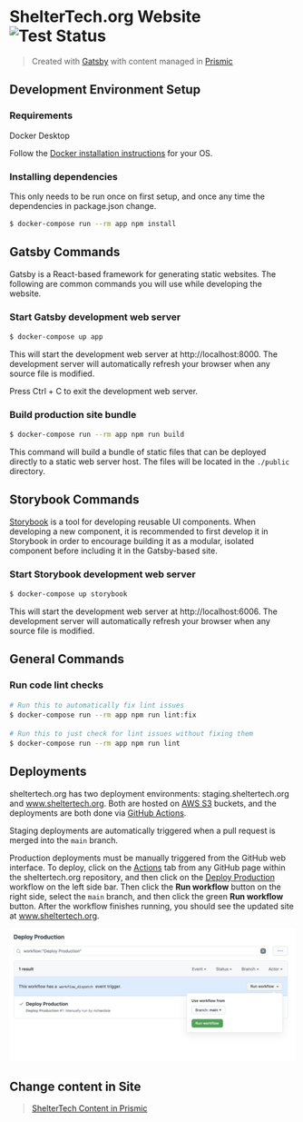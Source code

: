 # ShelterTech.org Website ![Test Status](https://github.com/ShelterTechSF/sheltertech.org/workflows/Test/badge.svg)

> Created with [Gatsby](https://www.gatsbyjs.org/) with content managed in [Prismic](https://prismic.io)


## Development Environment Setup

### Requirements

Docker Desktop

Follow the [Docker installation instructions](https://www.docker.com/get-started) for your OS.

### Installing dependencies

This only needs to be run once on first setup, and once any time the
dependencies in package.json change.

```sh
$ docker-compose run --rm app npm install
```


## Gatsby Commands

Gatsby is a React-based framework for generating static websites. The following
are common commands you will use while developing the website.

### Start Gatsby development web server

```sh
$ docker-compose up app
```

This will start the development web server at http://localhost:8000. The
development server will automatically refresh your browser when any source file
is modified.

Press Ctrl + C to exit the development web server.

### Build production site bundle

```sh
$ docker-compose run --rm app npm run build
```

This command will build a bundle of static files that can be deployed directly
to a static web server host. The files will be located in the `./public`
directory.


## Storybook Commands

[Storybook](https://storybook.js.org/) is a tool for developing reusable UI
components. When developing a new component, it is recommended to first develop
it in Storybook in order to encourage building it as a modular, isolated component
before including it in the Gatsby-based site.

### Start Storybook development web server

```sh
$ docker-compose up storybook
```

This will start the development web server at http://localhost:6006. The
development server will automatically refresh your browser when any source file
is modified.


## General Commands

### Run code lint checks

```sh
# Run this to automatically fix lint issues
$ docker-compose run --rm app npm run lint:fix

# Run this to just check for lint issues without fixing them
$ docker-compose run --rm app npm run lint
```


## Deployments

sheltertech.org has two deployment environments: staging.sheltertech.org and
www.sheltertech.org. Both are hosted on [AWS S3](https://aws.amazon.com/s3/)
buckets, and the deployments are both done via
[GitHub Actions](https://docs.github.com/en/actions).

Staging deployments are automatically triggered when a pull request is merged
into the `main` branch.

Production deployments must be manually triggered from the GitHub web interface.
To deploy, click on the
[Actions](https://github.com/ShelterTechSF/sheltertech.org/actions) tab from any
GitHub page within the sheltertech.org repository, and then click on the
[Deploy Production](https://github.com/ShelterTechSF/sheltertech.org/actions?query=workflow%3A%22Deploy+Production%22)
workflow on the left side bar. Then click the **Run workflow** button on the
right side, select the `main` branch, and then click the green **Run workflow**
button. After the workflow finishes running, you should see the updated site at
www.sheltertech.org.

![Deploy Production](./docs/deploy-production.png)


## Change content in Site

> [ShelterTech Content in Prismic](https://sheltertech.prismic.io/)


